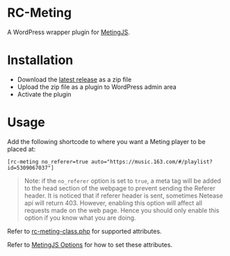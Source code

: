 # RC-Meting

A WordPress wrapper plugin for [MetingJS](https://github.com/metowolf/MetingJS).

# Installation

- Download the [latest release](https://github.com/lirc572/RC-Meting-WP/releases/latest) as a zip file
- Upload the zip file as a plugin to WordPress admin area
- Activate the plugin

# Usage

Add the following shortcode to where you want a Meting player to be placed at:

```
[rc-meting no_referer=true auto="https://music.163.com/#/playlist?id=5309067037"]
```

> Note: if the `no_referer` option is set to `true`, a meta tag will be added to the head section of the webpage to prevent sending the Referer header.
> It is noticed that if referer header is sent, sometimes Netease api will return 403.
> However, enabling this option will affect all requests made on the web page. Hence you should only enable this option if you know what you are doing.

Refer to [rc-meting-class.php](https://github.com/lirc572/RC-Meting-WP/blob/78023b4e4d7b0f14420868ac483e87bad3155090/include/rc-meting-class.php#L46-L64) for supported attributes.

Refer to [MetingJS Options](https://github.com/metowolf/MetingJS#option) for how to set these attributes.
